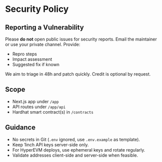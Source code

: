 # Security Policy

## Reporting a Vulnerability
Please **do not** open public issues for security reports.
Email the maintainer or use your private channel. Provide:
- Repro steps
- Impact assessment
- Suggested fix if known

We aim to triage in 48h and patch quickly. Credit is optional by request.

## Scope
- Next.js app under `/app`
- API routes under `/app/api`
- Hardhat smart contract(s) in `/contracts`

## Guidance
- No secrets in Git (`.env` ignored, use `.env.example` as template).
- Keep 1inch API keys server-side only.
- For HyperEVM deploys, use ephemeral keys and rotate regularly.
- Validate addresses client-side and server-side when feasible.
